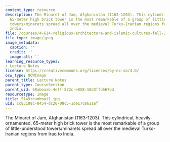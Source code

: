 ```yaml
---
content_type: resource
description: The Minaret of Jam, Afghanistan (1163-1203). This cylindrical, heavily-ornamented,
  65-meter high brick tower is the most remarkable of a group of little-understood
  towers/minarets spread all over the medieval Turko-Iranian regions from Iraq to
  India.
file: /courses/4-614-religious-architecture-and-islamic-cultures-fall-2002/cc83108c8454dc2008c51ce17c86216f_5149thumbnail.jpg
file_type: image/jpeg
image_metadata:
  caption: ''
  credit: ''
  image-alt: ''
learning_resource_types:
- Lecture Notes
license: https://creativecommons.org/licenses/by-nc-sa/4.0/
ocw_type: OCWImage
parent_title: Lecture Notes
parent_type: CourseSection
parent_uid: 68abeaab-4eff-532c-e858-18d3ffb567bd
resourcetype: Image
title: 5149thumbnail.jpg
uid: cc83108c-8454-dc20-08c5-1ce17c86216f
---
```

The Minaret of Jam, Afghanistan (1163-1203). This cylindrical, heavily-ornamented, 65-meter high brick tower is the most remarkable of a group of little-understood towers/minarets spread all over the medieval Turko-Iranian regions from Iraq to India.